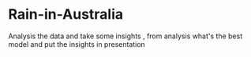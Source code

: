 # Rain-in-Australia
Analysis the data and take some insights , from analysis what's the best model and put the insights in presentation
